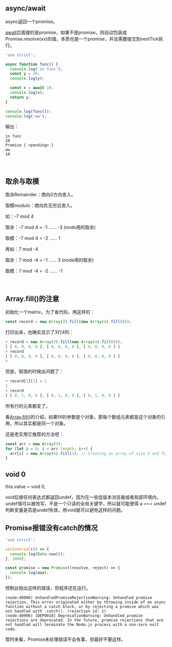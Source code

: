 ## async/await

async返回一个promise。

[await](https://developer.mozilla.org/zh-CN/docs/Web/JavaScript/Reference/Operators/await)后面接的是promise，如果不是promise，则自动包装成Promise.resolve(xx)的值，本质也是一个promise，并且需要提交到nextTick执行。

```js
'use strict';

async function func() {
  console.log('in func');
  const y = 20;
  console.log(y);

  const x = await 10;
  console.log(x);
  return y;
}

console.log(func());
console.log('ww');

```

输出：

```shell
in func
20
Promise { <pending> }
ww
10
```

<br />

## 取余与取模

取余Remainder：商向0方向舍入。

取模modulo：商向负无穷远舍入。

如：-7 mod 4

取余：-7 mod 4 = -1 ...... -3 (node用的取余)

取模：-7 mod 4 = -2 ...... 1



再如：7 mod -4

取余：7 mod -4 = -1 ...... 3 (node用的取余)

取模：7 mod -4 = -2 ...... -1

<br />

## Array.fill()的注意

初始化一个matrix，为了省代码，用这样的：

```js
const record = new Array(3).fill(new Array(4).fill(0));
```

打印出来，也确实显示了3行4列：

```js
> record = new Array(3).fill(new Array(4).fill(0));
[ [ 0, 0, 0, 0 ], [ 0, 0, 0, 0 ], [ 0, 0, 0, 0 ] ]
> record
[ [ 0, 0, 0, 0 ], [ 0, 0, 0, 0 ], [ 0, 0, 0, 0 ] ]
> 
```

但是，赋值的时候出问题了：

```js
> record[1][1] = 1
1
> record
[ [ 0, 1, 0, 0 ], [ 0, 1, 0, 0 ], [ 0, 1, 0, 0 ] ]
```

所有行的元素都变了。

看[Array.fill()](https://developer.mozilla.org/en-US/docs/Web/JavaScript/Reference/Global_Objects/Array/fill)的介绍，如果fill的参数是个对象，那每个数组元素都是这个对象的引用，所以其实都是同一个对象。

还是老实用它推荐的方法吧：

```js
const arr = new Array(3);
for (let i = 0; i < arr.length; i++) {
  arr[i] = new Array(4).fill(1); // Creating an array of size 4 and filled of 1
}
```



## void 0

this.value = void 0;

void后接任何表达式都返回undef，因为在一些低版本浏览器或者局部环境内，undef值可以被改写，不是一个只读的全局关键字，所以就可能使得 a === undef 判断变量是否是undef失效，用void就可以避免这样的问题。



## Promise报错没有catch的情况

```js
'use strict';

setInterval(() => {
  console.log(Date.now());
}, 1000);

const promise = new Promise((resolve, reject) => {
  console.log(aaa);
});
```

控制台抛出这样的错误，但程序还在运行。

```shell
(node:40906) UnhandledPromiseRejectionWarning: Unhandled promise rejection. This error originated either by throwing inside of an async function without a catch block, or by rejecting a promise which was not handled with .catch(). (rejection id: 1)
(node:40906) [DEP0018] DeprecationWarning: Unhandled promise rejections are deprecated. In the future, promise rejections that are not handled will terminate the Node.js process with a non-zero exit code.
```

暂时来看，Promise未处理错误不会有事，但最好不要这样。
